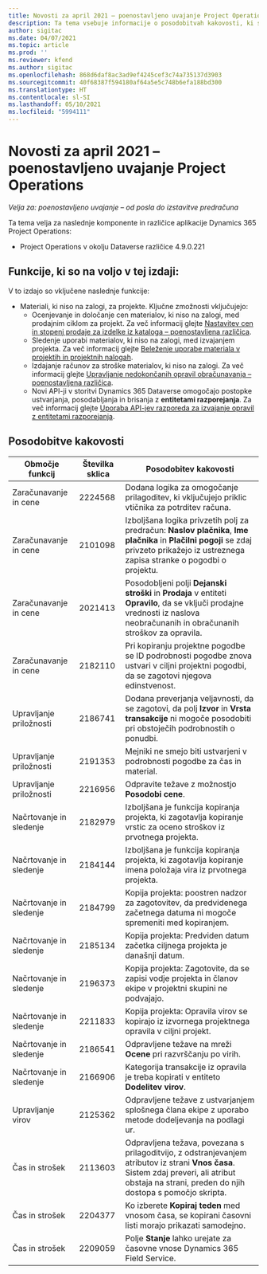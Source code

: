 ```yaml
---
title: Novosti za april 2021 – poenostavljeno uvajanje Project Operations
description: Ta tema vsebuje informacije o posodobitvah kakovosti, ki so bile na voljo v izdaji za poenostavljeno uvajanje Project Operations aprila 2021.
author: sigitac
ms.date: 04/07/2021
ms.topic: article
ms.prod: ''
ms.reviewer: kfend
ms.author: sigitac
ms.openlocfilehash: 868d6daf8ac3ad9ef4245cef3c74a735137d3903
ms.sourcegitcommit: 40f68387f594180af64a5e5c748b6efa188bd300
ms.translationtype: HT
ms.contentlocale: sl-SI
ms.lasthandoff: 05/10/2021
ms.locfileid: "5994111"
---
```

# <a name="whats-new-april-2021---project-operations-lite-deployment"></a>Novosti za april 2021 – poenostavljeno uvajanje Project Operations

_Velja za: poenostavljeno uvajanje – od posla do izstavitve predračuna_

Ta tema velja za naslednje komponente in različice aplikacije Dynamics 365 Project Operations:

  - Project Operations v okolju Dataverse različice 4.9.0.221 

## <a name="features-included-in-this-release"></a>Funkcije, ki so na voljo v tej izdaji:

V to izdajo so vključene naslednje funkcije:

- Materiali, ki niso na zalogi, za projekte. Ključne zmožnosti vključujejo:
  - Ocenjevanje in določanje cen materialov, ki niso na zalogi, med prodajnim ciklom za projekt. Za več informacij glejte [Nastavitev cen in stopenj prodaje za izdelke iz kataloga – poenostavljena različica](../pricing-costing/set-up-cost-sales-rates-catalog-products.md).
  - Sledenje uporabi materialov, ki niso na zalogi, med izvajanjem projekta. Za več informacij glejte [Beleženje uporabe materiala v projektih in projektnih nalogah](../../material/material-usage-log.md).
  - Izdajanje računov za stroške materialov, ki niso na zalogi. Za več informacij glejte [Upravljanje nedokončanih opravil obračunavanja – poenostavljena različica](../proforma-invoicing/manage-billing-backlog-sales.md#product-billing-backlog).
  - Novi API-ji v storitvi Dynamics 365 Dataverse omogočajo postopke ustvarjanja, posodabljanja in brisanja z **entitetami razporejanja**. Za več informacij glejte [Uporaba API-jev razporeda za izvajanje opravil z entitetami razporejanja](../../project-management/schedule-api-preview.md).

## <a name="quality-updates"></a>Posodobitve kakovosti

| **Območje funkcij** | **Številka sklica** | **Posodobitev kakovosti** |
| --- | --- | --- |
| Zaračunavanje in cene | 2224568 | Dodana logika za omogočanje prilagoditev, ki vključujejo priklic vtičnika za potrditev računa. |
| Zaračunavanje in cene | 2101098 | Izboljšana logika privzetih polj za predračun: **Naslov plačnika**, **Ime plačnika** in **Plačilni pogoji** se zdaj privzeto prikažejo iz ustreznega zapisa stranke o pogodbi o projektu. |
| Zaračunavanje in cene | 2021413 | Posodobljeni polji **Dejanski stroški** in **Prodaja** v entiteti **Opravilo**, da se vključi prodajne vrednosti iz naslova neobračunanih in obračunanih stroškov za opravila. |
| Zaračunavanje in cene | 2182110 | Pri kopiranju projektne pogodbe se ID podrobnosti pogodbe znova ustvari v ciljni projektni pogodbi, da se zagotovi njegova edinstvenost. |
| Upravljanje priložnosti | 2186741 | Dodana preverjanja veljavnosti, da se zagotovi, da polj **Izvor** in **Vrsta transakcije** ni mogoče posodobiti pri obstoječih podrobnostih o ponudbi. |
| Upravljanje priložnosti | 2191353 | Mejniki ne smejo biti ustvarjeni v podrobnosti pogodbe za čas in material. |
| Upravljanje priložnosti | 2216956 | Odpravite težave z možnostjo **Posodobi cene**. |
| Načrtovanje in sledenje | 2182979 | Izboljšana je funkcija kopiranja projekta, ki zagotavlja kopiranje vrstic za oceno stroškov iz prvotnega projekta. |
| Načrtovanje in sledenje | 2184144 | Izboljšana je funkcija kopiranja projekta, ki zagotavlja kopiranje imena položaja vira iz prvotnega projekta. |
| Načrtovanje in sledenje | 2184799 | Kopija projekta: poostren nadzor za zagotovitev, da predvidenega začetnega datuma ni mogoče spremeniti med kopiranjem. |
| Načrtovanje in sledenje | 2185134 | Kopija projekta: Predviden datum začetka ciljnega projekta je današnji datum. |
| Načrtovanje in sledenje | 2196373 | Kopija projekta: Zagotovite, da se zapisi vodje projekta in članov ekipe v projektni skupini ne podvajajo. |
| Načrtovanje in sledenje | 2211833 | Kopija projekta: Opravila virov se kopirajo iz izvornega projektnega opravila v ciljni projekt. |
| Načrtovanje in sledenje | 2186541 | Odpravljene težave na mreži **Ocene** pri razvrščanju po virih. |
| Načrtovanje in sledenje | 2166906 | Kategorija transakcije iz opravila je treba kopirati v entiteto **Dodelitev virov**. |
| Upravljanje virov | 2125362 | Odpravljene težave z ustvarjanjem splošnega člana ekipe z uporabo metode dodeljevanja na podlagi ur. |
| Čas in strošek | 2113603 | Odpravljena težava, povezana s prilagoditvijo, z odstranjevanjem atributov iz strani **Vnos časa**. Sistem zdaj preveri, ali atribut obstaja na strani, preden do njih dostopa s pomočjo skripta. |
| Čas in strošek | 2204377 | Ko izberete **Kopiraj teden** med vnosom časa, se kopirani časovni listi morajo prikazati samodejno. |
| Čas in strošek | 2209059 | Polje **Stanje** lahko urejate za časovne vnose Dynamics 365 Field Service. |

